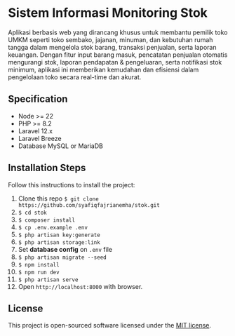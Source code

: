 # Sistem Informasi Monitoring Stok

Aplikasi berbasis web yang dirancang khusus untuk membantu pemilik toko UMKM seperti toko sembako, jajanan, minuman, dan kebutuhan rumah tangga dalam mengelola stok barang, transaksi penjualan, serta laporan keuangan. Dengan fitur input barang masuk, pencatatan penjualan otomatis mengurangi stok, laporan pendapatan & pengeluaran, serta notifikasi stok minimum, aplikasi ini memberikan kemudahan dan efisiensi dalam pengelolaan toko secara real-time dan akurat.

## Specification
- Node >= 22
- PHP >= 8.2
- Laravel 12.x
- Laravel Breeze
- Database MySQL or MariaDB

## Installation Steps

Follow this instructions to install the project:

1. Clone this repo `$ git clone https://github.com/syafiqfajrianemha/stok.git`
2. `$ cd stok`
3. `$ composer install`
4. `$ cp .env.example .env`
5. `$ php artisan key:generate`
6. `$ php artisan storage:link`
7. Set **database config** on `.env` file
8. `$ php artisan migrate --seed`
9. `$ npm install`
10. `$ npm run dev`
11. `$ php artisan serve`
12. Open `http://localhost:8000` with browser.

## License

This project is open-sourced software licensed under the [MIT license](LICENSE).
